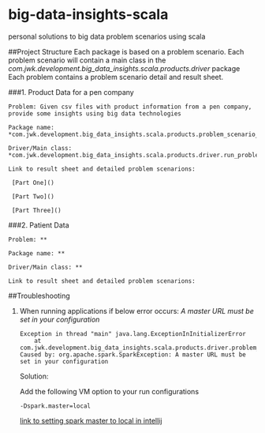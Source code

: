 # big-data-insights-scala
personal solutions to big data problem scenarios using scala 

##Project Structure
Each package is based on a problem scenario.
Each problem scenario will contain a main class in the *com.jwk.development.big_data_insights.scala.products.driver* package
Each problem contains a problem scenario detail and result sheet.

###1. Product Data for a pen company 
    
    Problem: Given csv files with product information from a pen company, provide some insights using big data technologies
    
    Package name: *com.jwk.development.big_data_insights.scala.products.problem_scenario_One*
    
    Driver/Main class: *com.jwk.development.big_data_insights.scala.products.driver.run_problem_scenario_one*
   
    Link to result sheet and detailed problem scenarions:
    
     [Part One]()
     
     [Part Two]()
     
     [Part Three]()

###2. Patient Data

    Problem: **
        
    Package name: **
        
    Driver/Main class: **

    Link to result sheet and detailed problem scenarions:
        

##Troubleshooting
1. When running applications if below error occurs: *A master URL must be set in your configuration*
    ```
    Exception in thread "main" java.lang.ExceptionInInitializerError
        at com.jwk.development.big_data_insights.scala.products.driver.problem_scenario_1.main(problem_scenario_1.scala)
    Caused by: org.apache.spark.SparkException: A master URL must be set in your configuration
    ```
    
    Solution: 
    
    Add the following VM option to your run configurations
    ```
    -Dspark.master=local    
    ```
    [link to setting spark master to local in intellij]()
   
